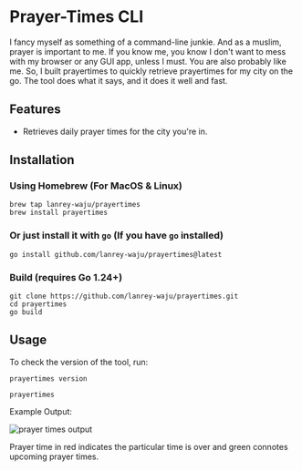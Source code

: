 # Prayer-Times CLI

I fancy myself as something of a command-line junkie. And as a muslim, prayer is important to me. If you know me, you know I don't want to mess with my browser or any GUI app, unless I must. You are also probably like me. So, I built prayertimes to quickly retrieve prayertimes for my city on the go. The tool does what it says, and it does it well and fast.

## Features

- Retrieves daily prayer times for the city you're in.

## Installation

### Using Homebrew (For MacOS & Linux)

```
brew tap lanrey-waju/prayertimes
brew install prayertimes
```

### Or just install it with `go` (If you have `go` installed)

```
go install github.com/lanrey-waju/prayertimes@latest
```

### Build (requires Go 1.24+)

```
git clone https://github.com/lanrey-waju/prayertimes.git
cd prayertimes
go build
```

## Usage

To check the version of the tool, run:

```
prayertimes version
```

```
prayertimes
```

Example Output:

![prayer times output](./assets/prayertimes.png)

Prayer time in red indicates the particular time is over and green connotes upcoming prayer times.
